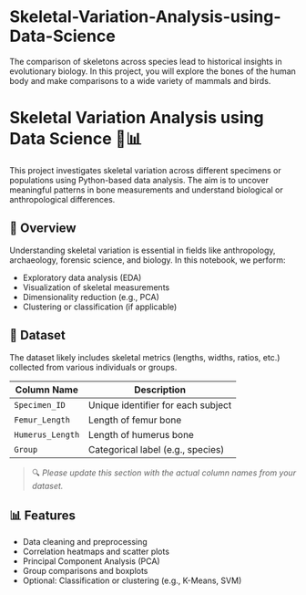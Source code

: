 # Skeletal-Variation-Analysis-using-Data-Science
The comparison of skeletons across species lead to historical insights in evolutionary biology. In this project, you will explore the bones of the human body and make comparisons to a wide variety of mammals and birds.

# Skeletal Variation Analysis using Data Science 🦴📊

This project investigates skeletal variation across different specimens or populations using Python-based data analysis. The aim is to uncover meaningful patterns in bone measurements and understand biological or anthropological differences.

## 📌 Overview

Understanding skeletal variation is essential in fields like anthropology, archaeology, forensic science, and biology. In this notebook, we perform:

- Exploratory data analysis (EDA)
- Visualization of skeletal measurements
- Dimensionality reduction (e.g., PCA)
- Clustering or classification (if applicable)

## 📁 Dataset

The dataset likely includes skeletal metrics (lengths, widths, ratios, etc.) collected from various individuals or groups.

| Column Name      | Description                        |
|------------------|------------------------------------|
| `Specimen_ID`    | Unique identifier for each subject |
| `Femur_Length`   | Length of femur bone               |
| `Humerus_Length` | Length of humerus bone             |
| `Group`          | Categorical label (e.g., species)  |

> 🔍 _Please update this section with the actual column names from your dataset._

## 📊 Features

- Data cleaning and preprocessing
- Correlation heatmaps and scatter plots
- Principal Component Analysis (PCA)
- Group comparisons and boxplots
- Optional: Classification or clustering (e.g., K-Means, SVM)

